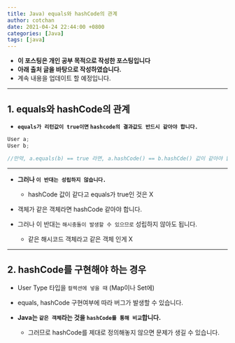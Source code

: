 ```yaml
---
title: Java) equals와 hashCode의 관계
author: cotchan
date: 2021-04-24 22:44:00 +0800
categories: [Java]
tags: [java]   
---
```


+ **이 포스팅은 개인 공부 목적으로 작성한 포스팅입니다**
+ **아래 출처 글을 바탕으로 작성하였습니다.**
+ 계속 내용을 업데이트 할 예정입니다.

---

## 1. equals와 hashCode의 관계

+ **`equals가 리턴값이 true이면` `hashcode의 결과값도 반드시 같아야 합니다.`**

```java
User a;
User b;

//만약, a.equals(b) == true 라면, a.hashCode() == b.hashCde() 값이 같아야 합니다.
```

---

+ **그러나 `이 반대는 성립하지 않습니다.`**
  + hashCode 값이 같다고 equals가 true인 것은 X

+ 객체가 같은 객체라면 hashCode 같아야 합니다.

+ 그러나 이 반대는 `해시충돌이 발생할 수 있으므로` 성립하지 않아도 됩니다.
  + 같은 해시코드 객체라고 같은 객체 인게 X

---

## 2. hashCode를 구현해야 하는 경우

+ User Type 타입을 `컬렉션에 넣을 때` (Map이나 Set에)

+ equals, hashCode 구현여부에 따라 버그가 발생할 수 있습니다.

+ **Java는 `같은 객체`라는 것을 `hashCode를 통해 비교`합니다.**
  + 그러므로 hashCode를 제대로 정의해놓지 않으면 문제가 생길 수 있습니다.
